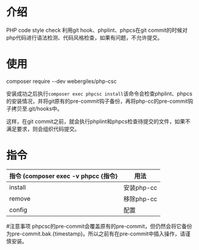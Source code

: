 # 介绍

PHP code style check 利用git hook、phplint、phpcs在git commit的时候对php代码进行语法检测、代码风格检查，如果有问题，不允许提交。

# 使用
composer require --dev webergiles/php-csc

安装成功之后执行`composer exec phpcsc install`该命令会检查phplint、phpcs的安装情况，并将git原有的pre-commit钩子备份，再将php-cc的pre-commit钩子拷贝至.git/hooks中。

这样，在git commit之前，就会执行phplint和phpcs检查待提交的文件，如果不满足要求，则会组织代码提交。

# 指令

指令 (composer exec -v phpcc {指令} | 用法
--- | --- |
install |	安装php-cc
remove  |	移除php-cc
config	|   配置

#注意事项
phpcsc的pre-commit会覆盖原有的pre-commit，但仍然会将它备份为pre-commit.bak.{timestamp}。所以之前有在pre-commit中插入操作，请谨慎安装。
